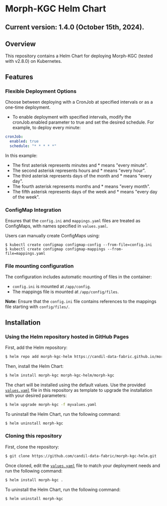 # Morph-KGC Helm Chart

## Current version: 1.4.0 (October 15th, 2024).

## Overview
This repository contains a Helm Chart for deploying Morph-KGC (tested with v2.8.0) on Kubernetes. 

## Features

### Flexible Deployment Options
Choose between deploying with a CronJob at specified intervals or as a one-time deployment. 

- To enable deployment with specified intervals, modify the cronJob.enabled parameter to true and set the desired schedule. For example, to deploy every minute:

```yaml
cronJob:
  enabled: true
  schedule: "* * * * *"
```

In this example:
- The first asterisk represents minutes and * means "every minute".
- The second asterisk represents hours and * means "every hour".
- The third asterisk represents days of the month and * means "every day".
- The fourth asterisk represents months and * means "every month".
- The fifth asterisk represents days of the week and * means "every day of the week".

### ConfigMap Integration
Ensures that the `config.ini` and `mappings.yaml` files are treated as ConfigMaps, with names specified in `values.yaml`.

Users can manually create ConfigMaps using: 

```shell
$ kubectl create configmap configmap-config --from-file=config.ini
$ kubectl create configmap configmap-mappings --from-file=mappings.yaml
```

### File mounting configuration
The configuration includes automatic mounting of files in the container:

- `config.ini` is mounted at `/app/config`.
- The mappings file is mounted at `/app/config/files`.

**Note:** Ensure that the `config.ini` file contains references to the mappings file starting with `config/files/`.

## Installation

### Using the Helm repository hosted in GitHub Pages

First, add the Helm repository:

```bash
$ helm repo add morph-kgc-helm https://candil-data-fabric.github.io/morph-kgc-helm/
```

Then, install the Helm Chart:

```bash
$ helm install morph-kgc morph-kgc-helm/morph-kgc
```

The chart will be installed using the default values. Use the provided [`values.yaml`](values.yaml) file in this repository as template to upgrade the installation with your desired parameters:

```bash
$ helm upgrade morph-kgc -f myvalues.yaml
```

To uninstall the Helm Chart, run the following command:

```bash
$ helm uninstall morph-kgc
```

### Cloning this repository

First, clone the repository:

```bash
$ git clone https://github.com/candil-data-fabric/morph-kgc-helm.git
```

Once cloned, edit the [`values.yaml`](values.yaml) file to match your deployment needs and run the following command:

```bash
$ helm install morph-kgc .
```

To uninstall the Helm Chart, run the following command:

```bash
$ helm uninstall morph-kgc
```
